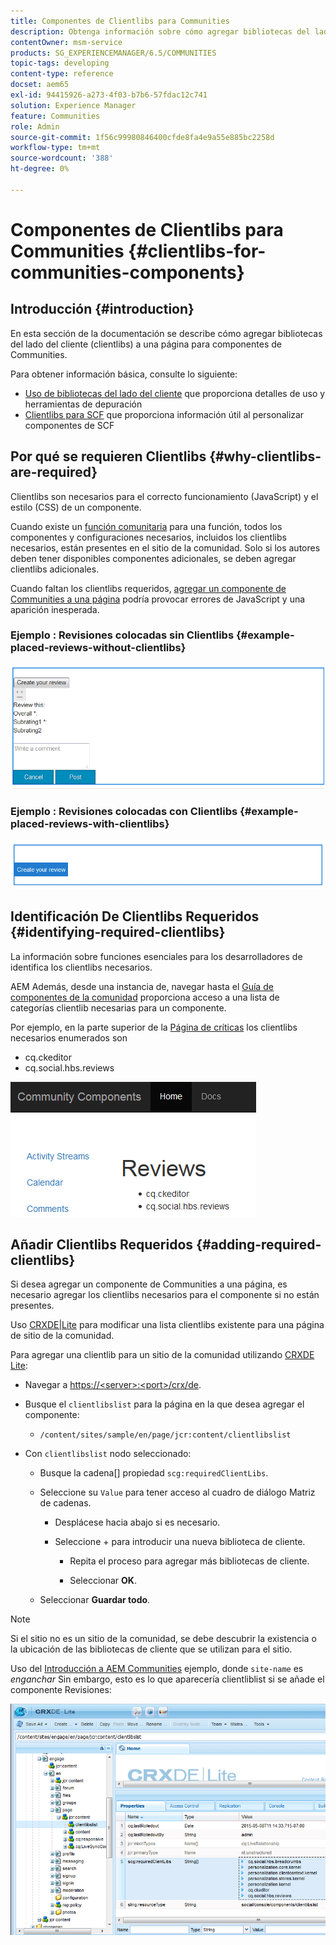 ```yaml
---
title: Componentes de Clientlibs para Communities
description: Obtenga información sobre cómo agregar bibliotecas del lado del cliente (clientlibs) a una página para que pueda recopilar detalles de uso y utilizar herramientas de depuración para componentes de Communities.
contentOwner: msm-service
products: SG_EXPERIENCEMANAGER/6.5/COMMUNITIES
topic-tags: developing
content-type: reference
docset: aem65
exl-id: 94415926-a273-4f03-b7b6-57fdac12c741
solution: Experience Manager
feature: Communities
role: Admin
source-git-commit: 1f56c99980846400cfde8fa4e9a55e885bc2258d
workflow-type: tm+mt
source-wordcount: '388'
ht-degree: 0%

---
```


# Componentes de Clientlibs para Communities {#clientlibs-for-communities-components}

## Introducción {#introduction}

En esta sección de la documentación se describe cómo agregar bibliotecas del lado del cliente (clientlibs) a una página para componentes de Communities.

Para obtener información básica, consulte lo siguiente:

* [Uso de bibliotecas del lado del cliente](/help/sites-developing/clientlibs.md) que proporciona detalles de uso y herramientas de depuración
* [Clientlibs para SCF](/help/communities/client-customize.md#clientlibs) que proporciona información útil al personalizar componentes de SCF


## Por qué se requieren Clientlibs {#why-clientlibs-are-required}

Clientlibs son necesarios para el correcto funcionamiento (JavaScript) y el estilo (CSS) de un componente.

Cuando existe un [función comunitaria](/help/communities/functions.md) para una función, todos los componentes y configuraciones necesarios, incluidos los clientlibs necesarios, están presentes en el sitio de la comunidad. Solo si los autores deben tener disponibles componentes adicionales, se deben agregar clientlibs adicionales.

Cuando faltan los clientlibs requeridos, [agregar un componente de Communities a una página](/help/communities/author-communities.md) podría provocar errores de JavaScript y una aparición inesperada.

### Ejemplo : Revisiones colocadas sin Clientlibs {#example-placed-reviews-without-clientlibs}

![placement-review](assets/placed-reviews.png)

### Ejemplo : Revisiones colocadas con Clientlibs {#example-placed-reviews-with-clientlibs}

![review-clientlibs](assets/reviews-clientlibs.png)

## Identificación De Clientlibs Requeridos {#identifying-required-clientlibs}

La información sobre funciones esenciales para los desarrolladores de identifica los clientlibs necesarios.

AEM Además, desde una instancia de, navegar hasta el [Guía de componentes de la comunidad](/help/communities/components-guide.md) proporciona acceso a una lista de categorías clientlib necesarias para un componente.

Por ejemplo, en la parte superior de la [Página de críticas](https://localhost:4502/content/community-components/en/reviews.html) los clientlibs necesarios enumerados son

* cq.ckeditor
* cq.social.hbs.reviews

![clientlibs-review](assets/clientlibs-reviews.png)

## Añadir Clientlibs Requeridos {#adding-required-clientlibs}

Si desea agregar un componente de Communities a una página, es necesario agregar los clientlibs necesarios para el componente si no están presentes.

Uso [CRXDE|Lite](#using-crxde-lite) para modificar una lista clientlibs existente para una página de sitio de la comunidad.

Para agregar una clientlib para un sitio de la comunidad utilizando [CRXDE Lite](/help/sites-developing/developing-with-crxde-lite.md):

* Navegar a [https://&lt;server>:&lt;port>/crx/de](https://localhost:4502/crx/de).
* Busque el `clientlibslist` para la página en la que desea agregar el componente:

   * `/content/sites/sample/en/page/jcr:content/clientlibslist`

* Con `clientlibslist` nodo seleccionado:

   * Busque la cadena[] propiedad `scg:requiredClientLibs`.
   * Seleccione su `Value` para tener acceso al cuadro de diálogo Matriz de cadenas.

      * Desplácese hacia abajo si es necesario.
      * Seleccione + para introducir una nueva biblioteca de cliente.

         * Repita el proceso para agregar más bibliotecas de cliente.

         * Seleccionar **OK**.

   * Seleccionar **Guardar todo**.

>[!NOTE]
>
>Si el sitio no es un sitio de la comunidad, se debe descubrir la existencia o la ubicación de las bibliotecas de cliente que se utilizan para el sitio.

Uso del [Introducción a AEM Communities](/help/communities/getting-started.md) ejemplo, donde `site-name` es *enganchar* Sin embargo, esto es lo que aparecería clientliblist si se añade el componente Revisiones:

![review-component](assets/review-component.png)
